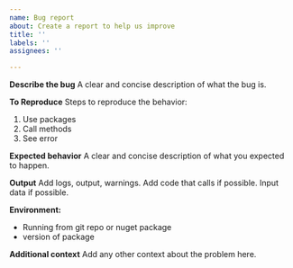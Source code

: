```yaml
---
name: Bug report
about: Create a report to help us improve
title: ''
labels: ''
assignees: ''

---
```


**Describe the bug**
A clear and concise description of what the bug is.

**To Reproduce**
Steps to reproduce the behavior:
1. Use packages
2. Call methods
3. See error

**Expected behavior**
A clear and concise description of what you expected to happen.

**Output**
Add logs, output, warnings. Add code that calls if possible. Input data if possible.

**Environment:**
 - Running from git repo or nuget package
 - version of package

**Additional context**
Add any other context about the problem here.
